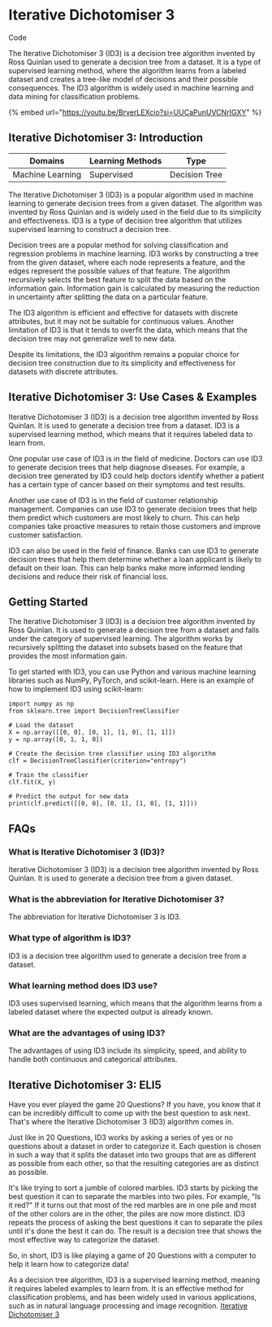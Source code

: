 # Iterative Dichotomiser 3

Code

The Iterative Dichotomiser 3 (ID3) is a decision tree algorithm invented by Ross Quinlan used to generate a decision tree from a dataset. It is a type of supervised learning method, where the algorithm learns from a labeled dataset and creates a tree-like model of decisions and their possible consequences. The ID3 algorithm is widely used in machine learning and data mining for classification problems.

{% embed url="https://youtu.be/BrverLEXcio?si=UUCaPunUVCNrIGXY" %}

## Iterative Dichotomiser 3: Introduction

| Domains          | Learning Methods | Type          |
| ---------------- | ---------------- | ------------- |
| Machine Learning | Supervised       | Decision Tree |

The Iterative Dichotomiser 3 (ID3) is a popular algorithm used in machine learning to generate decision trees from a given dataset. The algorithm was invented by Ross Quinlan and is widely used in the field due to its simplicity and effectiveness. ID3 is a type of decision tree algorithm that utilizes supervised learning to construct a decision tree.

Decision trees are a popular method for solving classification and regression problems in machine learning. ID3 works by constructing a tree from the given dataset, where each node represents a feature, and the edges represent the possible values of that feature. The algorithm recursively selects the best feature to split the data based on the information gain. Information gain is calculated by measuring the reduction in uncertainty after splitting the data on a particular feature.

The ID3 algorithm is efficient and effective for datasets with discrete attributes, but it may not be suitable for continuous values. Another limitation of ID3 is that it tends to overfit the data, which means that the decision tree may not generalize well to new data.

Despite its limitations, the ID3 algorithm remains a popular choice for decision tree construction due to its simplicity and effectiveness for datasets with discrete attributes.

## Iterative Dichotomiser 3: Use Cases & Examples

Iterative Dichotomiser 3 (ID3) is a decision tree algorithm invented by Ross Quinlan. It is used to generate a decision tree from a dataset. ID3 is a supervised learning method, which means that it requires labeled data to learn from.

One popular use case of ID3 is in the field of medicine. Doctors can use ID3 to generate decision trees that help diagnose diseases. For example, a decision tree generated by ID3 could help doctors identify whether a patient has a certain type of cancer based on their symptoms and test results.

Another use case of ID3 is in the field of customer relationship management. Companies can use ID3 to generate decision trees that help them predict which customers are most likely to churn. This can help companies take proactive measures to retain those customers and improve customer satisfaction.

ID3 can also be used in the field of finance. Banks can use ID3 to generate decision trees that help them determine whether a loan applicant is likely to default on their loan. This can help banks make more informed lending decisions and reduce their risk of financial loss.

## Getting Started

The Iterative Dichotomiser 3 (ID3) is a decision tree algorithm invented by Ross Quinlan. It is used to generate a decision tree from a dataset and falls under the category of supervised learning. The algorithm works by recursively splitting the dataset into subsets based on the feature that provides the most information gain.

To get started with ID3, you can use Python and various machine learning libraries such as NumPy, PyTorch, and scikit-learn. Here is an example of how to implement ID3 using scikit-learn:

```
import numpy as np
from sklearn.tree import DecisionTreeClassifier

# Load the dataset
X = np.array([[0, 0], [0, 1], [1, 0], [1, 1]])
y = np.array([0, 1, 1, 0])

# Create the decision tree classifier using ID3 algorithm
clf = DecisionTreeClassifier(criterion="entropy")

# Train the classifier
clf.fit(X, y)

# Predict the output for new data
print(clf.predict([[0, 0], [0, 1], [1, 0], [1, 1]]))

```

## FAQs

### What is Iterative Dichotomiser 3 (ID3)?

Iterative Dichotomiser 3 (ID3) is a decision tree algorithm invented by Ross Quinlan. It is used to generate a decision tree from a given dataset.

### What is the abbreviation for Iterative Dichotomiser 3?

The abbreviation for Iterative Dichotomiser 3 is ID3.

### What type of algorithm is ID3?

ID3 is a decision tree algorithm used to generate a decision tree from a dataset.

### What learning method does ID3 use?

ID3 uses supervised learning, which means that the algorithm learns from a labeled dataset where the expected output is already known.

### What are the advantages of using ID3?

The advantages of using ID3 include its simplicity, speed, and ability to handle both continuous and categorical attributes.

## Iterative Dichotomiser 3: ELI5

Have you ever played the game 20 Questions? If you have, you know that it can be incredibly difficult to come up with the best question to ask next. That's where the Iterative Dichotomiser 3 (ID3) algorithm comes in.

Just like in 20 Questions, ID3 works by asking a series of yes or no questions about a dataset in order to categorize it. Each question is chosen in such a way that it splits the dataset into two groups that are as different as possible from each other, so that the resulting categories are as distinct as possible.

It's like trying to sort a jumble of colored marbles. ID3 starts by picking the best question it can to separate the marbles into two piles. For example, "Is it red?" If it turns out that most of the red marbles are in one pile and most of the other colors are in the other, the piles are now more distinct. ID3 repeats the process of asking the best questions it can to separate the piles until it's done the best it can do. The result is a decision tree that shows the most effective way to categorize the dataset.

So, in short, ID3 is like playing a game of 20 Questions with a computer to help it learn how to categorize data!

As a decision tree algorithm, ID3 is a supervised learning method, meaning it requires labeled examples to learn from. It is an effective method for classification problems, and has been widely used in various applications, such as in natural language processing and image recognition. [Iterative Dichotomiser 3](https://serp.ai/iterative-dichotomiser-3/)
